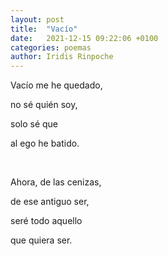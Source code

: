 ```yaml
---
layout: post
title:  "Vacío"
date:   2021-12-15 09:22:06 +0100
categories: poemas
author: Iridis Rinpoche
---
```


Vacío me he quedado,

no sé quién soy,

solo sé que

al ego he batido.

<br>

Ahora, de las cenizas,

de ese antiguo ser,

seré todo aquello 

que quiera ser.






